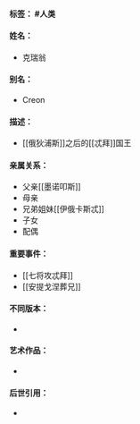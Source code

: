 #### 标签： #人类
#### 姓名：
- 克瑞翁
#### 别名：
- Creon
#### 描述：
- [[俄狄浦斯]]之后的[[忒拜]]国王
#### 亲属关系：
- 父亲[[墨诺叩斯]]
- 母亲
- 兄弟姐妹[[伊俄卡斯忒]]
- 子女
- 配偶
#### 重要事件：
- [[七将攻忒拜]]
- [[安提戈涅葬兄]]
#### 不同版本：
- 
#### 艺术作品：
- 
#### 后世引用：
- 